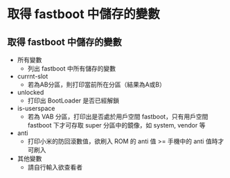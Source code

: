 # 取得 fastboot 中儲存的變數
## 取得 fastboot 中儲存的變數
- 所有變數 
  - 列出 fastboot 中所有儲存的變數
- currnt-slot
  - 若為AB分區，則打印當前所在分區（結果為A或B）
- unlocked
  - 打印出 BootLoader 是否已經解鎖
- is-userspace
  - 若為 VAB 分區，打印出是否處於用戶空間 fastboot，只有用戶空間 fastboot 下才可存取 super 分區中的鏡像，如 system, vendor 等
- anti
  - 打印小米的防回滾數值，欲刷入 ROM 的 anti 值 >= 手機中的 anti 值時才可刷入
- 其他變數
  - 請自行輸入欲查看者